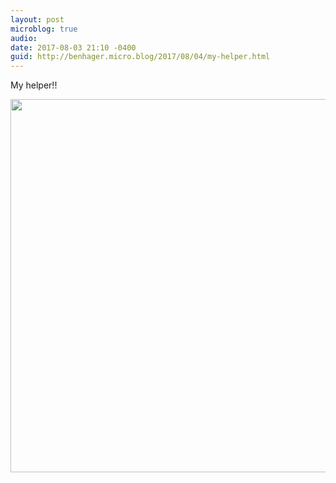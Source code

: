```yaml
---
layout: post
microblog: true
audio: 
date: 2017-08-03 21:10 -0400
guid: http://benhager.micro.blog/2017/08/04/my-helper.html
---
```

My helper!!

<img src="http://hager.blog/uploads/2017/31ef786d18.jpg" width="600" height="597" />
